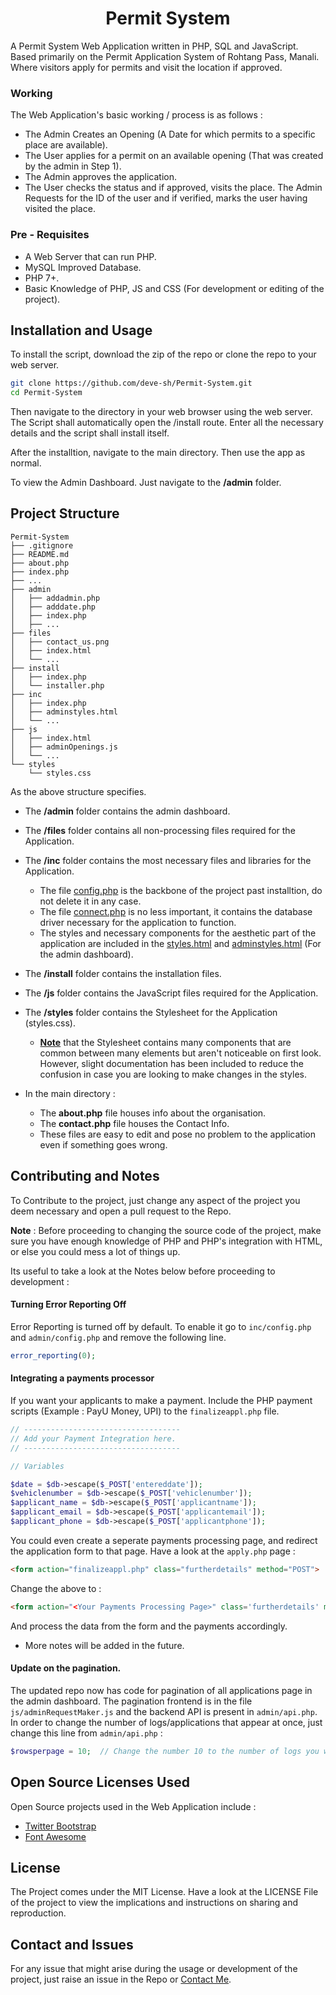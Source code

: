 # <div align='center'>Permit System</div>

A Permit System Web Application written in PHP, SQL and JavaScript. Based primarily on the Permit Application System of Rohtang Pass, Manali. Where visitors apply for permits and visit the location if approved.

### Working

The Web Application's basic working / process is as follows : 

- The Admin Creates an Opening (A Date for which permits to a specific place are available).
- The User applies for a permit on an available opening (That was created by the admin in Step 1).
- The Admin approves the application.
- The User checks the status and if approved, visits the place. The Admin Requests for the ID of the user and if verified, marks the user having visited the place.


### Pre - Requisites

- A Web Server that can run PHP.
- MySQL Improved Database.
- PHP 7+.
- Basic Knowledge of PHP, JS and CSS (For development or editing of the project).

## Installation and Usage

To install the script, download the zip of the repo or clone the repo to your web server.

```bash
git clone https://github.com/deve-sh/Permit-System.git
cd Permit-System
```
Then navigate to the directory in your web browser using the web server. The Script shall automatically open the /install route. Enter all the necessary details and the script shall install itself.

After the installtion, navigate to the main directory. Then use the app as normal.

To view the Admin Dashboard. Just navigate to  the **/admin** folder.

## Project Structure

```
Permit-System
├── .gitignore
├── README.md
├── about.php
├── index.php
├── ...
├── admin
│   ├── addadmin.php
│   ├── adddate.php
│   ├── index.php
│   ├── ...
├── files
│   ├── contact_us.png
│   ├── index.html
│   └── ...
├── install
│   ├── index.php
│   └── installer.php
├── inc
│   ├── index.php
│   ├── adminstyles.html
│   └── ...
├── js
│   ├── index.html
│   ├── adminOpenings.js
│   └── ...
└── styles
    └── styles.css
```

As the above structure specifies. 

- The **/admin** folder contains the admin dashboard.

- The **/files** folder contains all non-processing files required for the Application.

- The **/inc** folder contains the most necessary files and libraries for the Application.
	- The file <u>config.php</u> is the backbone of the project past installtion, do not delete it in any case.
	- The file <u>connect.php</u> is no less important, it contains the database driver necessary for the application to function.
	- The styles and necessary components for the aesthetic part of the application are included in the <u>styles.html</u> and <u>adminstyles.html</u> (For the admin dashboard).

- The **/install** folder contains the installation files.

- The **/js** folder contains the JavaScript files required for the Application.

- The **/styles** folder contains the Stylesheet for the Application (styles.css).
	- <u>**Note**</u> that the Stylesheet contains many components that are common between many elements but aren't noticeable on first look. However, slight documentation has been included to reduce the confusion in case you are looking to make changes in the styles.

- In the main directory : 
	- The **about.php** file houses info about the organisation. 
	- The **contact.php** file houses the Contact Info. 
	- These files are easy to edit and pose no problem to the application even if something goes wrong.

## Contributing and Notes

To Contribute to the project, just change any aspect of the project you deem necessary and open a pull request to the Repo.

**Note** : Before proceeding to changing the source code of the project, make sure you have enough knowledge of PHP and PHP's integration with HTML, or else you could mess a lot of things up.

Its useful to take a look at the Notes below before proceeding to development : 

#### Turning Error Reporting Off

Error Reporting is turned off by default. To enable it go to `inc/config.php` and `admin/config.php` and remove the following line.

```php
error_reporting(0);
```

#### Integrating a payments processor

If you want your applicants to make a payment. Include the PHP payment scripts (Example : PayU Money, UPI) to the `finalizeappl.php` file.

```php
// -----------------------------------
// Add your Payment Integration here.
// -----------------------------------

// Variables

$date = $db->escape($_POST['entereddate']);
$vehiclenumber = $db->escape($_POST['vehiclenumber']);
$applicant_name = $db->escape($_POST['applicantname']);
$applicant_email = $db->escape($_POST['applicantemail']);
$applicant_phone = $db->escape($_POST['applicantphone']);

```

You could even create a seperate payments processing page, and redirect the application form to that page. Have a look at the `apply.php` page : 

```html
<form action="finalizeappl.php" class="furtherdetails" method="POST">
```

Change the above to :

```html
<form action="<Your Payments Processing Page>" class='furtherdetails' methor="POST">
```

And process the data from the form and the payments accordingly.

* More notes will be added in the future.

#### Update on the pagination.

The updated repo now has code for pagination of all applications page in the admin dashboard. The pagination frontend is in the file `js/adminRequestMaker.js` and the backend API is present in `admin/api.php`. In order to change the number of logs/applications that appear at once, just change this line from `admin/api.php` : 

```php
$rowsperpage = 10;	// Change the number 10 to the number of logs you want per page.
```

## Open Source Licenses Used

Open Source projects used in the Web Application include :

- [Twitter Bootstrap](https://getbootstrap.com)
- [Font Awesome](https://fontawesome.com)

## License

The Project comes under the MIT License. Have a look at the LICENSE File of the project to view the implications and instructions on sharing and reproduction.

## Contact and Issues

For any issue that might arise during the usage or development of the project, just raise an issue in the Repo or [Contact Me](mailto:devesh2027@gmail.com).
